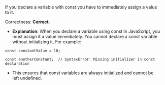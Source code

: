If you declare a variable with const you have to immediately assign a value to it.

Correctness: **Correct**.

- **Explanation**: When you declare a variable using const in JavaScript, you must assign it a value immediately. You cannot declare a const variable without initializing it. For example:

`const constantValue = 10;`

`const anotherConstant;  // SyntaxError: Missing initializer in const declaration`

- This ensures that const variables are always initialized and cannot be left undefined.
